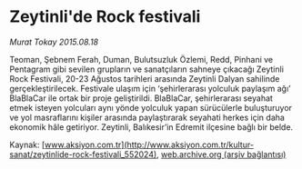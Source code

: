 # Zeytinli'de Rock festivali

*Murat Tokay 2015.08.18*

<div class="pNewsDetailMainContent ctx_content" itemprop="articleBody">
 <p>
  Teoman, Şebnem Ferah, Duman, Bulutsuzluk Özlemi, Redd, Pinhani ve Pentagram gibi sevilen grupların ve sanatçıların sahneye çıkacağı Zeytinli Rock Festivali, 20-23 Ağustos tarihleri arasında Zeytinli Dalyan sahilinde gerçekleştirilecek. Festivale ulaşım için ‘şehirlerarası yolculuk paylaşım ağı’ BlaBlaCar ile ortak bir proje geliştirildi. BlaBlaCar, şehirlerarası seyahat etmek isteyen yolcuları aynı yönde yolculuk yapan sürücülerle buluşturuyor ve yol masraflarını kişiler arasında paylaştırarak seyahati herkes için daha ekonomik hâle getiriyor. Zeytinli, Balıkesir’in Edremit ilçesine bağlı bir belde.
 </p>
</div>


Kaynak: [www.aksiyon.com.tr](http://www.aksiyon.com.tr/kultur-sanat/zeytinlide-rock-festivali_552024), [web.archive.org (arşiv bağlantısı)](http://web.archive.org/web/20151216213000/http://www.aksiyon.com.tr/kultur-sanat/zeytinlide-rock-festivali_552024)
